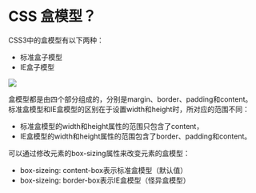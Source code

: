 # CSS 盒模型？

CSS3中的盒模型有以下两种：

- 标准盒子模型
- IE盒子模型

![](http://qiniuimages.isboyjc.com/picgo/202302180241963.png)

盒模型都是由四个部分组成的，分别是margin、border、padding和content。
标准盒模型和IE盒模型的区别在于设置width和height时，所对应的范围不同：

- 标准盒模型的width和height属性的范围只包含了content，
- IE盒模型的width和height属性的范围包含了border、padding和content。

可以通过修改元素的box-sizing属性来改变元素的盒模型：

- box-sizeing: content-box表示标准盒模型（默认值）
- box-sizeing: border-box表示IE盒模型（怪异盒模型）